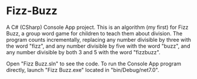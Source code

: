 # Fizz-Buzz
A C# (CSharp) Console App project. This is an algorithm (my first) for Fizz Buzz, a group word game for children to teach them about division. The program counts incrementally, replacing any number divisible by three with the word "fizz", and any number divisible by five with the word "buzz", and any number divisible by both 3 and 5 with the word "fizzbuzz".

Open "Fizz Buzz.sln" to see the code. To run the Console App program directly, launch "Fizz Buzz.exe" located in "bin/Debug/net7.0". 

